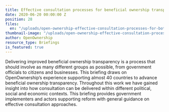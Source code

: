 ```yaml
---
title: Effective consultation processes for beneficial ownership transparency reform
date: 2020-06-20 00:00:00 Z
position: 28
files:
  en: "/uploads/open-ownership-effective-consultation-processes-for-bot.pdf"
thumbnail-image: "/uploads/open-ownership-effective-consultation-processes-for-bot-thumbnail.png"
author: OpenOwnership
resource_type: Briefings
is_featured: true
---
```


Delivering improved beneficial ownership transparency is a process that should
involve as many different groups as possible, from government officials to
citizens and businesses. This briefing draws on OpenOwnership’s experience
supporting almost 40 countries to advance beneficial ownership transparency.
Throughout this work we have gained insight into how consultation can be
delivered within different political, social and economic contexts. This briefing
provides government implementers and actors supporting reform with general
guidance on effective consultation approaches.
